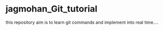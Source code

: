 # jagmohan_Git_tutorial
this repository aim is to learn git commands and implement into real time....
